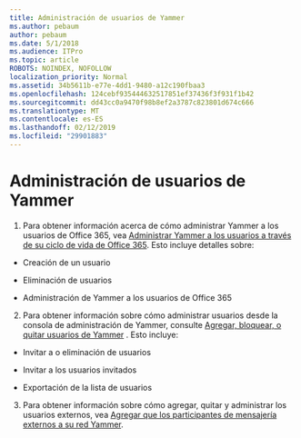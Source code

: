 ```yaml
---
title: Administración de usuarios de Yammer
ms.author: pebaum
author: pebaum
ms.date: 5/1/2018
ms.audience: ITPro
ms.topic: article
ROBOTS: NOINDEX, NOFOLLOW
localization_priority: Normal
ms.assetid: 34b5611b-e77e-4dd1-9480-a12c190fbaa3
ms.openlocfilehash: 124cebf935444632517851ef37436f3f931f1b42
ms.sourcegitcommit: dd43cc0a9470f98b8ef2a3787c823801d674c666
ms.translationtype: MT
ms.contentlocale: es-ES
ms.lasthandoff: 02/12/2019
ms.locfileid: "29901883"
---
```

# <a name="managing-yammer-users"></a>Administración de usuarios de Yammer

1. Para obtener información acerca de cómo administrar Yammer a los usuarios de Office 365, vea [Administrar Yammer a los usuarios a través de su ciclo de vida de Office 365](https://support.office.com/article/6c4c8fff-6444-404a-bffc-f9da0bcc3039). Esto incluye detalles sobre:
    
  - Creación de un usuario
    
  - Eliminación de usuarios
    
  - Administración de Yammer a los usuarios de Office 365
    
2. Para obtener información sobre cómo administrar usuarios desde la consola de administración de Yammer, consulte [Agregar, bloquear, o quitar usuarios de Yammer](http://alchemyportal.azurewebsites.net/Rule/ManageYammer%20users%20across%20their%20lifecycle%20from%20Office%20365) . Esto incluye: 
    
  - Invitar a o eliminación de usuarios
    
  - Invitar a los usuarios invitados
    
  - Exportación de la lista de usuarios
    
3. Para obtener información sobre cómo agregar, quitar y administrar los usuarios externos, vea [Agregar que los participantes de mensajería externos a su red Yammer](https://support.office.com/article/423653bb-86b2-4eac-9d7e-dca121f7c16c).
    

